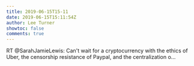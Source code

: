 ```yaml
---
title: 2019-06-15T15-11
date: 2019-06-15T15:11:54Z
author: Lee Turner
showtoc: false
comments: true
---
```


RT @SarahJamieLewis: Can't wait for a cryptocurrency with the ethics of Uber, the censorship resistance of Paypal, and the centralization o…


